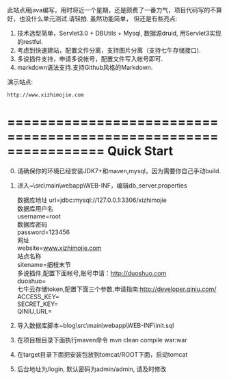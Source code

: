 此站点用java编写，用时将近一个星期，还是颇费了一番力气，项目代码写的不算好，也没什么单元测试.请轻拍. 虽然功能简单， 但还是有些亮点:

1. 技术选型简单，Servlet3.0 + DBUtils + Mysql, 数据源druid, 用Servlet3实现的restful.
2. 考虑到快速建站，配置文件分离，支持图片分离（支持七牛存储接口).
3. 多说插件支持，申请多说帐号，配置文件写入帐号即可.
4. markdown语法支持.支持Github风格的Markdown.



演示站点:

    http://www.xizhimojie.com

================================================================
Quick Start
================================================================

0.  请确保你的环境已经安装JDK7+和maven,mysql，因为需要你自己手动build.


1. 进入~\src\main\webapp\WEB-INF，编辑db_server.properties

    数据库地址
    	url=jdbc:mysql://127.0.0.1:3306/xizhimojie  
	数据库用户名  
	username=root  
	数据库密码  
	password=123456  
	网址  
	website=www.xizhimojie.com  
	站点名称  
	sitename=细枝末节  
	多说插件,配置下面帐号,账号申请：http://duoshuo.com  
	duoshuo=  
	七牛云存储token,配置下面三个参数,申请指南:http://developer.qiniu.com/  
    	ACCESS_KEY=  
	SECRET_KEY=  
	QINIU_URL=  

2. 导入数据库脚本\~blog\src\main\webapp\WEB-INF\init.sql

3. 在项目根目录下面执行maven命令 mvn clean compile war:war

4. 在target目录下面把安装包放到tomcat/ROOT下面，启动tomcat

5. 后台地址为/login, 默认密码为admin/admin, 请及时修改

